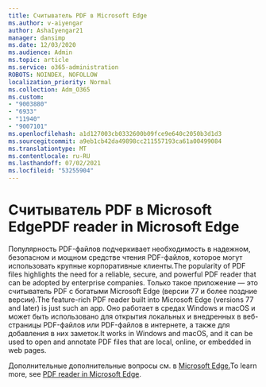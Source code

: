 ```yaml
---
title: Считыватель PDF в Microsoft Edge
ms.author: v-aiyengar
author: AshaIyengar21
manager: dansimp
ms.date: 12/03/2020
ms.audience: Admin
ms.topic: article
ms.service: o365-administration
ROBOTS: NOINDEX, NOFOLLOW
localization_priority: Normal
ms.collection: Adm_O365
ms.custom:
- "9003880"
- "6933"
- "11940"
- "9007101"
ms.openlocfilehash: a1d127003cb0332600b09fce9e640c2050b3d1d3
ms.sourcegitcommit: a9eb1cb42da49898cc211557193ca61a00499084
ms.translationtype: MT
ms.contentlocale: ru-RU
ms.lasthandoff: 07/02/2021
ms.locfileid: "53255904"
---
```

# <a name="pdf-reader-in-microsoft-edge"></a><span data-ttu-id="78758-102">Считыватель PDF в Microsoft Edge</span><span class="sxs-lookup"><span data-stu-id="78758-102">PDF reader in Microsoft Edge</span></span>

<span data-ttu-id="78758-103">Популярность PDF-файлов подчеркивает необходимость в надежном, безопасном и мощном средстве чтения PDF-файлов, которое могут использовать крупные корпоративные клиенты.</span><span class="sxs-lookup"><span data-stu-id="78758-103">The popularity of PDF files highlights the need for a reliable, secure, and powerful PDF reader that can be adopted by enterprise companies.</span></span> <span data-ttu-id="78758-104">Только такое приложение — это считыватель PDF с богатыми Microsoft Edge (версии 77 и более поздние версии).</span><span class="sxs-lookup"><span data-stu-id="78758-104">The feature-rich PDF reader built into Microsoft Edge (versions 77 and later) is just such an app.</span></span> <span data-ttu-id="78758-105">Оно работает в средах Windows и macOS и может быть использовано для открытия локальных и внедренных в веб-страницы PDF-файлов или PDF-файлов в интернете, а также для добавления в них заметок.</span><span class="sxs-lookup"><span data-stu-id="78758-105">It works in Windows and macOS, and it can be used to open and annotate PDF files that are local, online, or embedded in web pages.</span></span>

<span data-ttu-id="78758-106">Дополнительные дополнительные вопросы см. в [Microsoft Edge.](https://go.microsoft.com/fwlink/?linkid=2140005)</span><span class="sxs-lookup"><span data-stu-id="78758-106">To learn more, see [PDF reader in Microsoft Edge](https://go.microsoft.com/fwlink/?linkid=2140005).</span></span>
